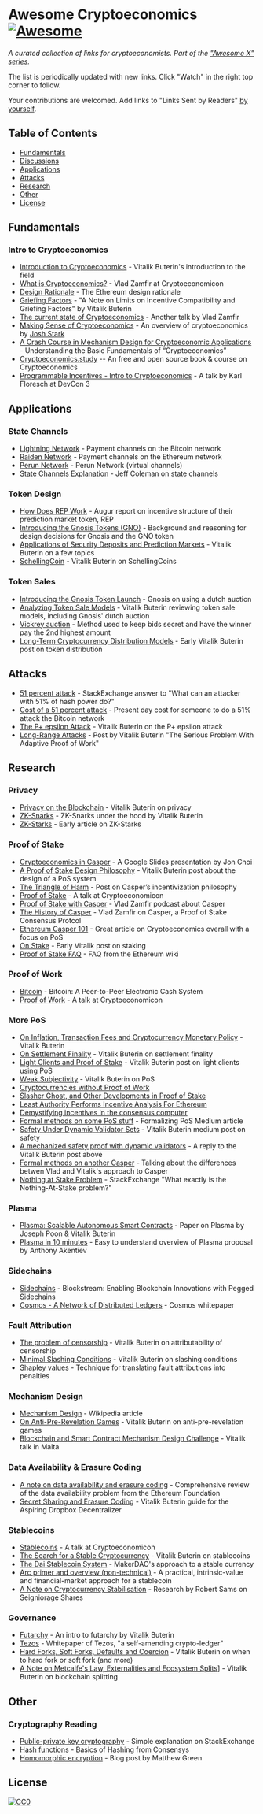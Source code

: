 # Awesome Cryptoeconomics [![Awesome](https://cdn.rawgit.com/sindresorhus/awesome/d7305f38d29fed78fa85652e3a63e154dd8e8829/media/badge.svg)](https://github.com/sindresorhus/awesome)

*A curated collection of links for cryptoeconomists. Part of the ["Awesome X" series](https://github.com/sindresorhus/awesome).*

The list is periodically updated with new links. Click "Watch" in the right top corner to follow.

Your contributions are welcomed. Add links to "Links Sent by Readers" [by yourself](contributing.md).

## Table of Contents

* [Fundamentals](#fundamentals)
* [Discussions](#discussions)
* [Applications](#applications)
* [Attacks](#attacks)
* [Research](#research)
* [Other](#other)
* [License](#license)

## Fundamentals

### Intro to Cryptoeconomics
* [Introduction to Cryptoeconomics](https://www.youtube.com/watch?v=pKqdjaH1dRo) - Vitalik Buterin's introduction to the field
* [What is Cryptoeconomics?](https://www.youtube.com/watch?v=9lw3s7iGUXQ) - Vlad Zamfir at Cryptoeconomicon
* [Design Rationale](https://github.com/ethereum/wiki/wiki/Design-Rationale) - The Ethereum design rationale
* [Griefing Factors](http://vitalik.ca/files/extortion_griefing_bounds.pdf) - "A Note on Limits on Incentive Compatibility and Griefing Factors" by Vitalik Buterin
* [The current state of Cryptoeconomics](https://www.youtube.com/watch?v=u6VSPD5TrP4) - Another talk by Vlad Zamfir
* [Making Sense of Cryptoeconomics](https://medium.com/@jjmstark/making-sense-of-cryptoeconomics-c6455776669) - An overview of cryptoeconomics by [Josh Stark](http://0xstark.com/about/)
* [A Crash Course in Mechanism Design for Cryptoeconomic Applications](https://medium.com/blockchannel/a-crash-course-in-mechanism-design-for-cryptoeconomic-applications-a9f06ab6a976) - Understanding the Basic Fundamentals of “Cryptoeconomics”
* [Cryptoeconomics.study](https://cryptoeconomics.study) -- An free and open source book & course on Cryptoeconomics
* [Programmable Incentives - Intro to Cryptoeconomics](https://www.youtube.com/watch?v=-alrVUv6E24) - A talk by Karl Floresch at DevCon 3

## Applications

### State Channels
* [Lightning Network](http://lightning.network/) - Payment channels on the Bitcoin network
* [Raiden Network](http://Raiden.network/) - Payment channels on the Ethereum network
* [Perun Network](http://perun.network) - Perun Network (virtual channels)
* [State Channels Explanation](http://www.jeffcoleman.ca/state-channels/) - Jeff Coleman on state channels

### Token Design
* [How Does REP Work](http://blog.augur.net/faq/how-does-reputation-rep-work/) - Augur report on incentive structure of their prediction market token, REP
* [Introducing the Gnosis Tokens (GNO)](https://blog.gnosis.pm/introducing-the-gnosis-tokens-gno-and-wiz-5295a65c3822) - Background and reasoning for design decisions for Gnosis and the GNO token
* [Applications of Security Deposits and Prediction Markets](https://blog.ethereum.org/2015/11/24/applications-of-security-deposits-and-prediction-markets-you-might-not-have-thought-about/) - Vitalik Buterin on a few topics
* [SchellingCoin](https://blog.ethereum.org/2014/03/28/schellingcoin-a-minimal-trust-universal-data-feed/) - Vitalik Buterin on SchellingCoins

### Token Sales
* [Introducing the Gnosis Token Launch](https://blog.gnosis.pm/introducing-the-gnosis-token-launch-3cc4cffb5098) - Gnosis on using a dutch auction
* [Analyzing Token Sale Models](http://vitalik.ca/general/2017/06/09/sales.html) - Vitalik Buterin reviewing token sale models, including Gnosis' dutch auction
* [Vickrey auction](https://en.wikipedia.org/wiki/Vickrey_auction#Proof_of_dominance_of_truthful_bidding) - Method used to keep bids secret and have the winner pay the 2nd highest amount
* [Long-Term Cryptocurrency Distribution Models](https://blog.ethereum.org/2014/05/24/on-long-term-cryptocurrency-distribution-models/) - Early Vitalik Buterin post on token distribution

## Attacks
* [51 percent attack](https://bitcoin.stackexchange.com/questions/658/what-can-an-attacker-with-51-of-hash-power-do) - StackExchange answer to "What can an attacker with 51% of hash power do?"
* [Cost of a 51 percent attack](https://gobitcoin.io/tools/cost-51-attack/) - Present day cost for someone to do a 51% attack the Bitcoin network
* [The P+ epsilon Attack](https://blog.ethereum.org/2015/01/28/p-epsilon-attack/) - Vitalik Buterin on the P+ epsilon attack
* [Long-Range Attacks](https://blog.ethereum.org/2014/05/15/long-range-attacks-the-serious-problem-with-adaptive-proof-of-work/) - Post by Vitalik Buterin "The Serious Problem With Adaptive Proof of Work"

## Research

### Privacy
* [Privacy on the Blockchain](https://blog.ethereum.org/2016/01/15/privacy-on-the-blockchain/) - Vitalik Buterin on privacy
* [ZK-Snarks](https://medium.com/@VitalikButerin/zk-snarks-under-the-hood-b33151a013f6) - ZK-Snarks under the hood by Vitalik Buterin
* [ZK-Starks](https://www.bitcoinisle.com/2017/09/30/zk-starks-new-take-on-zcash-tech-could-power-truly-private-blockchains/) - Early article on ZK-Starks

### Proof of Stake
* [Cryptoeconomics in Casper](https://docs.google.com/presentation/d/1m1TuGRGQcdFXizpKf44AOZYECdjUFzTX5tAUf5dQhNA/edit#slide=id.p) - A Google Slides presentation by Jon Choi
* [A Proof of Stake Design Philosophy](https://medium.com/@VitalikButerin/a-proof-of-stake-design-philosophy-506585978d51) - Vitalik Buterin post about the design of a PoS system
* [The Triangle of Harm](http://vitalik.ca/general/2017/07/16/triangle_of_harm.html) - Post on Casper’s incentivization philosophy
* [Proof of Stake](https://www.youtube.com/watch?v=1tdxPzQt4ZI) - A talk at Cryptoeconomicon
* [Proof of Stake with Casper](https://www.youtube.com/watch?v=9nQPcNY32JQ) - Vlad Zamfir podcast about Casper
* [The History of Casper](https://medium.com/@Vlad_Zamfir/the-history-of-casper-part-1-59233819c9a9) - Vlad Zamfir on Casper, a Proof of Stake Consensus Protcol
* [Ethereum Casper 101](https://medium.com/@jonchoi/ethereum-casper-101-7a851a4f1eb0) - Great article on Cryptoeconomics overall with a focus on PoS
* [On Stake](https://blog.ethereum.org/2014/07/05/stake/) - Early Vitalik post on staking
* [Proof of Stake FAQ](https://github.com/ethereum/wiki/wiki/Proof-of-Stake-FAQ) - FAQ from the Ethereum wiki

### Proof of Work
* [Bitcoin](https://bitcoin.org/bitcoin.pdf) - Bitcoin: A Peer-to-Peer Electronic Cash System
* [Proof of Work](https://www.youtube.com/watch?v=sADoZx7Ar4A) - A talk at Cryptoeconomicon

### More PoS
* [On Inflation, Transaction Fees and Cryptocurrency Monetary Policy](https://blog.ethereum.org/2016/07/27/inflation-transaction-fees-cryptocurrency-monetary-policy/) - Vitalik Buterin
* [On Settlement Finality](https://blog.ethereum.org/2016/05/09/on-settlement-finality/) - Vitalik Buterin on settlement finality
* [Light Clients and Proof of Stake](https://blog.ethereum.org/2015/01/10/light-clients-proof-stake/) - Vitalik Buterin post on light clients using PoS
* [Weak Subjectivity](https://blog.ethereum.org/2014/11/25/proof-stake-learned-love-weak-subjectivity/) - Vitalik Buterin on PoS
* [Cryptocurrencies without Proof of Work](https://arxiv.org/abs/1406.5694)
* [Slasher Ghost, and Other Developments in Proof of Stake](https://blog.ethereum.org/2014/10/03/slasher-ghost-developments-proof-stake/)
* [Least Authority Performs Incentive Analysis For Ethereum](https://leastauthority.com/blog/least_authority_performs_incentive_analysis_for_ethereum/)
* [Demystifying incentives in the consensus computer](https://eprint.iacr.org/2015/702)
* [Formal methods on some PoS stuff](https://medium.com/@pirapira/formal-methods-on-some-pos-stuff-e309775c2ab8) - Formalizing PoS Medium article
* [Safety Under Dynamic Validator Sets](https://medium.com/@VitalikButerin/safety-under-dynamic-validator-sets-ef0c3bbdf9f6) - Vitalik Buterin medium post on safety
* [A mechanized safety proof with dynamic validators](https://medium.com/@pirapira/a-mechanized-safety-proof-for-pos-with-dynamic-validators-17e9b45faff4) - A reply to the Vitalik Buterin post above
* [Formal methods on another Casper](https://medium.com/@pirapira/formal-methods-on-another-casper-8a75f6e02073) - Talking about the differences betwen Vlad and Vitalik's approach to Casper
* [Nothing at Stake Problem](https://ethereum.stackexchange.com/questions/2402/what-exactly-is-the-nothing-at-stake-problem) - StackExchange "What exactly is the Nothing-At-Stake problem?"

### Plasma
* [Plasma: Scalable Autonomous Smart Contracts](http://plasma.io/plasma.pdf) - Paper on Plasma by Joseph Poon & Vitalik Buterin
* [Plasma in 10 minutes](https://medium.com/chain-cloud-company-blog/plasma-in-10-minutes-c856da94e339) - Easy to understand overview of Plasma proposal by Anthony Akentiev

### Sidechains
* [Sidechains](https://blockstream.com/sidechains.pdf) - Blockstream: Enabling Blockchain Innovations with Pegged Sidechains
* [Cosmos - A Network of Distributed Ledgers](https://cosmos.network/about/whitepaper) - Cosmos whitepaper

### Fault Attribution
* [The problem of censorship](https://blog.ethereum.org/2015/06/06/the-problem-of-censorship/) - Vitalik Buterin on attributability of censorship
* [Minimal Slashing Conditions](https://medium.com/@VitalikButerin/minimal-slashing-conditions-20f0b500fc6c) - Vitalik Buterin on slashing conditions
* [Shapley values](https://en.wikipedia.org/wiki/Shapley_value) - Technique for translating fault attributions into penalties

### Mechanism Design
* [Mechanism Design](https://en.wikipedia.org/wiki/Mechanism_design) - Wikipedia article
* [On Anti-Pre-Revelation Games](https://blog.ethereum.org/2015/08/28/on-anti-pre-revelation-games/) - Vitalik Buterin on anti-pre-revelation games
* [Blockchain and Smart Contract Mechanism Design Challenge](http://fc17.ifca.ai/wtsc/Vitalik%20Malta.pdf) - Vitalik talk in Malta

### Data Availability & Erasure Coding
* [A note on data availability and erasure coding](https://github.com/ethereum/research/wiki/A-note-on-data-availability-and-erasure-coding) - Comprehensive review of the data availability problem from the Ethereum Foundation
* [Secret Sharing and Erasure Coding](https://blog.ethereum.org/2014/08/16/secret-sharing-erasure-coding-guide-aspiring-dropbox-decentralizer/) - Vitalik Buterin guide for the Aspiring Dropbox Decentralizer

### Stablecoins
* [Stablecoins](https://www.youtube.com/watch?v=Z8LV56xNwus) - A talk at Cryptoeconomicon
* [The Search for a Stable Cryptocurrency](https://blog.ethereum.org/2014/11/11/search-stable-cryptocurrency/) - Vitalik Buterin on stablecoins
* [The Dai Stablecoin System](https://github.com/makerdao/docs/blob/master/Dai.md) - MakerDAO's approach to a stable currency
* [Arc primer and overview (non-technical)](https://www.arccy.org/sites/default/files/arc-public-docs/arc-primer-and-overview.pdf) - A practical, intrinsic-value and financial-market approach for a stablecoin
* [A Note on Cryptocurrency Stabilisation](https://github.com/rmsams/stablecoins/blob/master/paper.pdf) - Research by Robert Sams on Seigniorage Shares

### Governance
* [Futarchy](https://blog.ethereum.org/2014/08/21/introduction-futarchy/) - An intro to futarchy by Vitalik Buterin
* [Tezos](https://www.tezos.com/static/papers/white_paper.pdf) - Whitepaper of Tezos, "a self-amending crypto-ledger"
* [Hard Forks, Soft Forks, Defaults and Coercion](http://vitalik.ca/general/2017/03/14/forks_and_markets.html) - Vitalik Buterin on when to hard fork or soft fork (and more)
* [A Note on Metcalfe's Law, Externalities and Ecosystem Splits](http://vitalik.ca/general/2017/07/27/metcalfe.html)] - Vitalik Buterin on blockchain splitting

## Other

### Cryptography Reading
* [Public-private key cryptography](https://security.stackexchange.com/questions/25741/how-can-i-explain-the-concept-of-public-and-private-keys-without-technical-jargo) - Simple explanation on StackExchange
* [Hash functions](https://medium.com/@ConsenSys/blockchain-underpinnings-hashing-7f4746cbd66b) - Basics of Hashing from Consensys
* [Homomorphic encryption](https://blog.cryptographyengineering.com/2012/01/02/very-casual-introduction-to-fully/) - Blog post by Matthew Green

## License

[![CC0](http://mirrors.creativecommons.org/presskit/buttons/88x31/svg/cc-zero.svg)](https://creativecommons.org/publicdomain/zero/1.0/)

